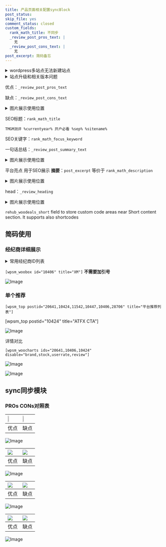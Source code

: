 ```yaml
---
title: 产品页面相关配置syncBlock
post_status: 
skip_file: yes
comment_status: closed
custom_fields:
  rank_math_title: 不同步
  _review_post_pros_text: |
    无
  _review_post_cons_text: |
    无
post_excerpt: 简码备忘
---
```

<details><summary>wordpress多站点无法新建站点</summary>

<li>和报错需要清理cookies一样的原因</li>
<li>wp-config.php里面<code>define( 'SUBDOMAIN_INSTALL', false );//子域名安装</code></li>
<li>新建子站点是用<code>define( 'SUBDOMAIN_INSTALL', true);//子域名安装</code> 完成以后，改成<code>false</code></li>
</details>

<details><summary>站点升级和相关版本问题</summary>

<p>wordpress：5.9.9
woocommerce：7.5.1
出现问题的地方：主题选项里面>><strong>Product layout >>compact style</strong></p>
<p>如何出现没有用过的字段 导致无法保存。先导出配置 然后进行修改，后面再次恢复即可。</p>
<p>出现部分字段无法显示时，需要返回默认布局后，对产品进行保存就好了。</p>
<p></p>
</details>

优点：`_review_post_pros_text`

缺点：`_review_post_cons_text`

<details><summary>图片展示使用位置</summary>

<img src="https://prod-files-secure.s3.us-west-2.amazonaws.com/39ed1227-6d7d-4570-be36-9ccd4a2c4241/f51d3d83-55d4-4bdf-9604-f37ec77ab556/Untitled.png?X-Amz-Algorithm=AWS4-HMAC-SHA256&X-Amz-Content-Sha256=UNSIGNED-PAYLOAD&X-Amz-Credential=ASIAZI2LB466WSFTOBIL%2F20250529%2Fus-west-2%2Fs3%2Faws4_request&X-Amz-Date=20250529T225517Z&X-Amz-Expires=3600&X-Amz-Security-Token=IQoJb3JpZ2luX2VjEM%2F%2F%2F%2F%2F%2F%2F%2F%2F%2F%2FwEaCXVzLXdlc3QtMiJGMEQCIB8LVehMnxMz74KXkgCBsAiZLGvkhkHYstXa90JmNHk0AiARThLXZQtdhtlli0GAjgX4enCH1zOIXOuv%2Bv9%2Be%2By%2FeyqIBAiX%2F%2F%2F%2F%2F%2F%2F%2F%2F%2F8BEAAaDDYzNzQyMzE4MzgwNSIMpEwZm72MXOk58KFpKtwDCm1MY8BRvgGgpVWOHehhkgIiBnSOzp1EdW8vtG9WMmsU9eF47syV3bKmNdTfiu2dooTtq6fg8XKu%2BxqaAjv6D6QuzUqqDrJ%2FxQvdM4vwCQb5mzpd91cBvuVYU0FD%2BKBL1eemiVfq2sgVHTW6ZsNssgCCaeaNZ6tw%2BCWx8danvv6o%2FF6cyNB3a6%2F6T9aVBdgGV3%2BvvqabKuP0kQbZuVe8VmJ8BxWsQOzJdS0PrqbZtx%2B6Re2e6%2FDo9j1RxyDRArtfyvnAKts%2BfBSy5fPc6WmfAiH7rKTCy2tWiAmq%2FSUxddCODjZ37koby9EfyKdKi2AOfi2YmiO%2FhWi20Vadu3rQY8abtd8gLnohVww2nrcNb1sZ%2F9FCqtkFOOgkUifpoE5mO6rw%2FGfAvspQ%2BTYGeFDC1tlqQolMht0xWUcEr7vdXB%2FMekwr%2Fw%2FGOMnsuPQvoyo3vx08nkSed5pK4JqKPcbyiouUrSgQBv%2F4rZHmDGgPULSvuiYXShfPxNDccmhEG8nQaghCME0Wsa8%2BheBLvzoFfHUaFxT9S6V4AzoUmqVnov7g3uAKlAFw88ckh9ik9%2FC8Z8rKyaoTv0ERYhZAlvrg0nekqmkIcfVfXVCOudt%2BHvSAxg2sgKm2zNrINBAw9brjwQY6pgEwrDdRSSjwjG2gRD3U2NpvKYqPuIiWSfEi%2BdmAFr2f45v2nvxGl3fFj8BaUFJ%2F0HrFfEamHJlf8JJu7hrVqJEva9CBXYbVBhCrz2KPyam%2FXXsIhKdOlNvChtQNCQ0Jtv64hxDy30OqKqrUU5RhTHo1wi%2BbELpaK%2BW5jth2ahC2ps8%2BoEK%2B2UOMzjFifdqXT6l0RZdktDq7Cucg%2Bl26zIGFa0124Ie6&X-Amz-Signature=50407ac1b7492f9a3aa2d7fbaaf29643ea6d3fe462b09b35d2db00ea03063b2c&X-Amz-SignedHeaders=host&x-id=GetObject" alt="Image">
</details>

SEO标题：`rank_math_title`

`TMGM测评 %currentyear% 开户必看 %sep% %sitename%`

SEO关键字：`rank_math_focus_keyword`

一句话总结：`_review_post_summary_text`

<details><summary>图片展示使用位置</summary>

<img src="https://prod-files-secure.s3.us-west-2.amazonaws.com/39ed1227-6d7d-4570-be36-9ccd4a2c4241/4b96a922-296c-4f4e-8630-d1c870cbce01/Untitled.png?X-Amz-Algorithm=AWS4-HMAC-SHA256&X-Amz-Content-Sha256=UNSIGNED-PAYLOAD&X-Amz-Credential=ASIAZI2LB466VURNY3SA%2F20250529%2Fus-west-2%2Fs3%2Faws4_request&X-Amz-Date=20250529T225518Z&X-Amz-Expires=3600&X-Amz-Security-Token=IQoJb3JpZ2luX2VjEM%2F%2F%2F%2F%2F%2F%2F%2F%2F%2F%2FwEaCXVzLXdlc3QtMiJHMEUCIQD6h23UVxYhk4AQoAtSucMK%2BBcWSDnT%2FhZWVApe52ScNAIgf0UkNdJwmo%2BMYiQ6OgMVVIHJwK8L%2FmYD6X%2F2vaWpfbkqiAQIl%2F%2F%2F%2F%2F%2F%2F%2F%2F%2F%2FARAAGgw2Mzc0MjMxODM4MDUiDOT68ahXZyd9k8AlwircA%2FkxZK7gcu%2FOmHM0XE3Fz1oE7PsSsYEOTrlAFTZwsW74Y4eTpwYWPb3zUGGFU9je1hj3u7BwFrOAKD443Db67%2Bi%2Fi%2B9zxndwL1lE8LPMIaHlRnj5OzxVgvHJUq9SEfaIxhutiRvLbdbH9GdbDvsL75dVRtdNQByHR1h7D6WmDWVFBGTFt7wc8rKhV%2BAQmkib%2BwOaKPgbjKi76agfX2MhVsXcwK3KD%2Bu3FzZ1%2BAK1PvXE87Wgu8ruUUqOKwBWoFl6xz43tGAo1iipZw%2BqQWXKoM%2FYiAHY%2FsMTrc%2BDMvsikHLcg7GNQVQTo%2FtzeB0%2BLY9L8P9%2FF6D3%2BsZLfNYHmyNAn5tqyct4nzPIqEWJus5tvdAaYBBOsL60fT8xrkKoGGNeQXRaI4oWAyIwbuN4t8SL28Xxhv5R8JeLtg7o0%2FRi374ZmjSq%2FgrSQxweOUPU2EfuQ5fBMiUoMJG8i2eeu4RV3rEBm2rrppqt0Vn5qXEIFoVpbz8qFpE7cmqS71T8tIeVlALeBY1UctRtVdd16qs2VuKgE4DSCW1FsNu2d2V4JwI3z1DUftKLAl%2BKw2HzqbXuuhkcFcahx7ZxZmwu%2FFr%2B5%2F8xvpyOmqXG%2FhwGdAvkQHeIqIhahN1HL4aRhnxgMIq748EGOqUBcH8NaYhmu2sTq%2FQG8LurIwFD%2BnYjXilLjI6jc8E8j1JHKMlhp6OeGAQlNpcLeAZi7zCzD%2BXC7lluZG1eLLj8bkcb%2Fa4AoSy4YsZXoy7eFLYc%2Byare7wlIpWFyZ8ssrvwEctuEkfjTacv5FppqUhk17%2B%2FtOaKtEdf9mHSUk1B1pwCk8VmVh1KPL2kOU%2BHSyPDddrRFEJw6UKPUdG1yiRZkyEl5gZG&X-Amz-Signature=e02defe7c2e2bd419423073383557adc62d0372f313cdb7e1e1840c0b99c3ce7&X-Amz-SignedHeaders=host&x-id=GetObject" alt="Image">
</details>

平台亮点 用于SEO展示 **摘要**：`post_excerpt`  等价于 `rank_math_description`

<details><summary>图片展示使用位置</summary>

<img src="https://prod-files-secure.s3.us-west-2.amazonaws.com/39ed1227-6d7d-4570-be36-9ccd4a2c4241/1ee11f63-b60a-4dfe-a7a7-d58ff23b5d88/Untitled.png?X-Amz-Algorithm=AWS4-HMAC-SHA256&X-Amz-Content-Sha256=UNSIGNED-PAYLOAD&X-Amz-Credential=ASIAZI2LB466WIYP43VF%2F20250529%2Fus-west-2%2Fs3%2Faws4_request&X-Amz-Date=20250529T225519Z&X-Amz-Expires=3600&X-Amz-Security-Token=IQoJb3JpZ2luX2VjEM%2F%2F%2F%2F%2F%2F%2F%2F%2F%2F%2FwEaCXVzLXdlc3QtMiJHMEUCIQD5Qcqx2irgH5TjF3KFDeKxui0cgc1P70abcnoPmB7D5gIgDEf8Z1p0nFejWXzDYId%2FtzoPnwF%2FFBZGfYa2PcRUs5cqiAQIl%2F%2F%2F%2F%2F%2F%2F%2F%2F%2F%2FARAAGgw2Mzc0MjMxODM4MDUiDHIr4j0eE5uU0FNKmCrcA48tJURambgsMoUBUp%2BtaTT3WxuN6WHJVb7ejqAVu9r07cGX1vDcdF4439XVpJD6AGKLeahbi0EeW7w9KPnmBjUzlz3XRpVAb0AwaDC%2FHA99c86GkLHS6q%2Ftt8jtaE%2BEwQqsPJBpQVMcAYvkgImzyeZCePtHHRQEkwtS5VApW2FlkOAGziCvkZLsbeiU6XPun3zYTFIdMdhGA5AGtYkIKuxUTAFqZ4u7V9np8u7zTZgg9gNB%2F%2F4cSJJeXP23m5Ts4nRPxgqbAbhDZepB8zNhuNkCrlCbtjIb4TauQMRSxeLbho3I3JjISsx5hKKuylpEECvSKQVsHfVYwAx42aZyJdMf%2Be8%2BvX%2F4szRSFST9picMk2PwNfHOeN8jruBiHvjylIhPQL7y00UU4%2FX5POfsIAXGyGayCZ9LDey8HoZLG%2ByFrJAMEmHTcIg8V6Ikt6MEngBkwvtWaUOPMue17b7W8OhLvi2RwJrik%2BqOl1Ggcfikmuid8gWTQ%2FMaza2wIDV1dMTCxEVQOTSOANL%2FOPgRzJ1t9YMWakyNPDSTOIAwWQck7elC54MFdNKfOYoGCgpkq7eZNtYrLI99VfJ0oo0mURl1DfARpiqHJtdn%2BjLMldTU8ZAdLWyyhdh8VZfqMKK748EGOqUBJJQCuR0DkXNaUNwd0LA1pBjAPUPR90Vz%2B8r37oDA71DUiiPBa7Y7Aqp2IpeNz952boIElaoWMbxE6AkZV2PtSBjQKJbE%2B3EZ5kTimK4C5PGThHlVUBzNELX3mw4H7cmVSeoktK9SlbHU1oIqWp83080XVfmL64q1nFSkiil9oBsYqv%2BpOaM3fHwooNeTwHbyW3rHt6iY2oJLx%2Fl2nNucPv00gziS&X-Amz-Signature=01edb227f6c60f057261edf261ae52f3a955fb4496761f816fe4f17d8659caee&X-Amz-SignedHeaders=host&x-id=GetObject" alt="Image">
<img src="https://prod-files-secure.s3.us-west-2.amazonaws.com/39ed1227-6d7d-4570-be36-9ccd4a2c4241/ad4118b5-78d8-4fbe-801e-3b29b5d99c01/Untitled.png?X-Amz-Algorithm=AWS4-HMAC-SHA256&X-Amz-Content-Sha256=UNSIGNED-PAYLOAD&X-Amz-Credential=ASIAZI2LB466WIYP43VF%2F20250529%2Fus-west-2%2Fs3%2Faws4_request&X-Amz-Date=20250529T225519Z&X-Amz-Expires=3600&X-Amz-Security-Token=IQoJb3JpZ2luX2VjEM%2F%2F%2F%2F%2F%2F%2F%2F%2F%2F%2FwEaCXVzLXdlc3QtMiJHMEUCIQD5Qcqx2irgH5TjF3KFDeKxui0cgc1P70abcnoPmB7D5gIgDEf8Z1p0nFejWXzDYId%2FtzoPnwF%2FFBZGfYa2PcRUs5cqiAQIl%2F%2F%2F%2F%2F%2F%2F%2F%2F%2F%2FARAAGgw2Mzc0MjMxODM4MDUiDHIr4j0eE5uU0FNKmCrcA48tJURambgsMoUBUp%2BtaTT3WxuN6WHJVb7ejqAVu9r07cGX1vDcdF4439XVpJD6AGKLeahbi0EeW7w9KPnmBjUzlz3XRpVAb0AwaDC%2FHA99c86GkLHS6q%2Ftt8jtaE%2BEwQqsPJBpQVMcAYvkgImzyeZCePtHHRQEkwtS5VApW2FlkOAGziCvkZLsbeiU6XPun3zYTFIdMdhGA5AGtYkIKuxUTAFqZ4u7V9np8u7zTZgg9gNB%2F%2F4cSJJeXP23m5Ts4nRPxgqbAbhDZepB8zNhuNkCrlCbtjIb4TauQMRSxeLbho3I3JjISsx5hKKuylpEECvSKQVsHfVYwAx42aZyJdMf%2Be8%2BvX%2F4szRSFST9picMk2PwNfHOeN8jruBiHvjylIhPQL7y00UU4%2FX5POfsIAXGyGayCZ9LDey8HoZLG%2ByFrJAMEmHTcIg8V6Ikt6MEngBkwvtWaUOPMue17b7W8OhLvi2RwJrik%2BqOl1Ggcfikmuid8gWTQ%2FMaza2wIDV1dMTCxEVQOTSOANL%2FOPgRzJ1t9YMWakyNPDSTOIAwWQck7elC54MFdNKfOYoGCgpkq7eZNtYrLI99VfJ0oo0mURl1DfARpiqHJtdn%2BjLMldTU8ZAdLWyyhdh8VZfqMKK748EGOqUBJJQCuR0DkXNaUNwd0LA1pBjAPUPR90Vz%2B8r37oDA71DUiiPBa7Y7Aqp2IpeNz952boIElaoWMbxE6AkZV2PtSBjQKJbE%2B3EZ5kTimK4C5PGThHlVUBzNELX3mw4H7cmVSeoktK9SlbHU1oIqWp83080XVfmL64q1nFSkiil9oBsYqv%2BpOaM3fHwooNeTwHbyW3rHt6iY2oJLx%2Fl2nNucPv00gziS&X-Amz-Signature=a5790d5f86091ecc9bb56dd5d96e346dec78f217f64b6f33d2030b3f855659b8&X-Amz-SignedHeaders=host&x-id=GetObject" alt="Image">
<img src="https://prod-files-secure.s3.us-west-2.amazonaws.com/39ed1227-6d7d-4570-be36-9ccd4a2c4241/a38cf7c9-a79c-4b64-9e94-13589fe0758b/Untitled.png?X-Amz-Algorithm=AWS4-HMAC-SHA256&X-Amz-Content-Sha256=UNSIGNED-PAYLOAD&X-Amz-Credential=ASIAZI2LB466WIYP43VF%2F20250529%2Fus-west-2%2Fs3%2Faws4_request&X-Amz-Date=20250529T225519Z&X-Amz-Expires=3600&X-Amz-Security-Token=IQoJb3JpZ2luX2VjEM%2F%2F%2F%2F%2F%2F%2F%2F%2F%2F%2FwEaCXVzLXdlc3QtMiJHMEUCIQD5Qcqx2irgH5TjF3KFDeKxui0cgc1P70abcnoPmB7D5gIgDEf8Z1p0nFejWXzDYId%2FtzoPnwF%2FFBZGfYa2PcRUs5cqiAQIl%2F%2F%2F%2F%2F%2F%2F%2F%2F%2F%2FARAAGgw2Mzc0MjMxODM4MDUiDHIr4j0eE5uU0FNKmCrcA48tJURambgsMoUBUp%2BtaTT3WxuN6WHJVb7ejqAVu9r07cGX1vDcdF4439XVpJD6AGKLeahbi0EeW7w9KPnmBjUzlz3XRpVAb0AwaDC%2FHA99c86GkLHS6q%2Ftt8jtaE%2BEwQqsPJBpQVMcAYvkgImzyeZCePtHHRQEkwtS5VApW2FlkOAGziCvkZLsbeiU6XPun3zYTFIdMdhGA5AGtYkIKuxUTAFqZ4u7V9np8u7zTZgg9gNB%2F%2F4cSJJeXP23m5Ts4nRPxgqbAbhDZepB8zNhuNkCrlCbtjIb4TauQMRSxeLbho3I3JjISsx5hKKuylpEECvSKQVsHfVYwAx42aZyJdMf%2Be8%2BvX%2F4szRSFST9picMk2PwNfHOeN8jruBiHvjylIhPQL7y00UU4%2FX5POfsIAXGyGayCZ9LDey8HoZLG%2ByFrJAMEmHTcIg8V6Ikt6MEngBkwvtWaUOPMue17b7W8OhLvi2RwJrik%2BqOl1Ggcfikmuid8gWTQ%2FMaza2wIDV1dMTCxEVQOTSOANL%2FOPgRzJ1t9YMWakyNPDSTOIAwWQck7elC54MFdNKfOYoGCgpkq7eZNtYrLI99VfJ0oo0mURl1DfARpiqHJtdn%2BjLMldTU8ZAdLWyyhdh8VZfqMKK748EGOqUBJJQCuR0DkXNaUNwd0LA1pBjAPUPR90Vz%2B8r37oDA71DUiiPBa7Y7Aqp2IpeNz952boIElaoWMbxE6AkZV2PtSBjQKJbE%2B3EZ5kTimK4C5PGThHlVUBzNELX3mw4H7cmVSeoktK9SlbHU1oIqWp83080XVfmL64q1nFSkiil9oBsYqv%2BpOaM3fHwooNeTwHbyW3rHt6iY2oJLx%2Fl2nNucPv00gziS&X-Amz-Signature=5c5b5065ed7b7a1fd4011023477977e606756d85539e2e894b9a221328e99df8&X-Amz-SignedHeaders=host&x-id=GetObject" alt="Image">
<img src="https://prod-files-secure.s3.us-west-2.amazonaws.com/39ed1227-6d7d-4570-be36-9ccd4a2c4241/7da6fc1e-d2ac-42ae-8c75-cb5749aa18f6/Untitled.png?X-Amz-Algorithm=AWS4-HMAC-SHA256&X-Amz-Content-Sha256=UNSIGNED-PAYLOAD&X-Amz-Credential=ASIAZI2LB466WIYP43VF%2F20250529%2Fus-west-2%2Fs3%2Faws4_request&X-Amz-Date=20250529T225519Z&X-Amz-Expires=3600&X-Amz-Security-Token=IQoJb3JpZ2luX2VjEM%2F%2F%2F%2F%2F%2F%2F%2F%2F%2F%2FwEaCXVzLXdlc3QtMiJHMEUCIQD5Qcqx2irgH5TjF3KFDeKxui0cgc1P70abcnoPmB7D5gIgDEf8Z1p0nFejWXzDYId%2FtzoPnwF%2FFBZGfYa2PcRUs5cqiAQIl%2F%2F%2F%2F%2F%2F%2F%2F%2F%2F%2FARAAGgw2Mzc0MjMxODM4MDUiDHIr4j0eE5uU0FNKmCrcA48tJURambgsMoUBUp%2BtaTT3WxuN6WHJVb7ejqAVu9r07cGX1vDcdF4439XVpJD6AGKLeahbi0EeW7w9KPnmBjUzlz3XRpVAb0AwaDC%2FHA99c86GkLHS6q%2Ftt8jtaE%2BEwQqsPJBpQVMcAYvkgImzyeZCePtHHRQEkwtS5VApW2FlkOAGziCvkZLsbeiU6XPun3zYTFIdMdhGA5AGtYkIKuxUTAFqZ4u7V9np8u7zTZgg9gNB%2F%2F4cSJJeXP23m5Ts4nRPxgqbAbhDZepB8zNhuNkCrlCbtjIb4TauQMRSxeLbho3I3JjISsx5hKKuylpEECvSKQVsHfVYwAx42aZyJdMf%2Be8%2BvX%2F4szRSFST9picMk2PwNfHOeN8jruBiHvjylIhPQL7y00UU4%2FX5POfsIAXGyGayCZ9LDey8HoZLG%2ByFrJAMEmHTcIg8V6Ikt6MEngBkwvtWaUOPMue17b7W8OhLvi2RwJrik%2BqOl1Ggcfikmuid8gWTQ%2FMaza2wIDV1dMTCxEVQOTSOANL%2FOPgRzJ1t9YMWakyNPDSTOIAwWQck7elC54MFdNKfOYoGCgpkq7eZNtYrLI99VfJ0oo0mURl1DfARpiqHJtdn%2BjLMldTU8ZAdLWyyhdh8VZfqMKK748EGOqUBJJQCuR0DkXNaUNwd0LA1pBjAPUPR90Vz%2B8r37oDA71DUiiPBa7Y7Aqp2IpeNz952boIElaoWMbxE6AkZV2PtSBjQKJbE%2B3EZ5kTimK4C5PGThHlVUBzNELX3mw4H7cmVSeoktK9SlbHU1oIqWp83080XVfmL64q1nFSkiil9oBsYqv%2BpOaM3fHwooNeTwHbyW3rHt6iY2oJLx%2Fl2nNucPv00gziS&X-Amz-Signature=bee728377d3578fd8f1ffd01b2d176a4a02c6e93ea63459a6e7d83a33c9055c0&X-Amz-SignedHeaders=host&x-id=GetObject" alt="Image">
<img src="https://prod-files-secure.s3.us-west-2.amazonaws.com/39ed1227-6d7d-4570-be36-9ccd4a2c4241/7e97f40a-eaee-47f5-b2f9-475f96808fa7/Untitled.png?X-Amz-Algorithm=AWS4-HMAC-SHA256&X-Amz-Content-Sha256=UNSIGNED-PAYLOAD&X-Amz-Credential=ASIAZI2LB466WIYP43VF%2F20250529%2Fus-west-2%2Fs3%2Faws4_request&X-Amz-Date=20250529T225519Z&X-Amz-Expires=3600&X-Amz-Security-Token=IQoJb3JpZ2luX2VjEM%2F%2F%2F%2F%2F%2F%2F%2F%2F%2F%2FwEaCXVzLXdlc3QtMiJHMEUCIQD5Qcqx2irgH5TjF3KFDeKxui0cgc1P70abcnoPmB7D5gIgDEf8Z1p0nFejWXzDYId%2FtzoPnwF%2FFBZGfYa2PcRUs5cqiAQIl%2F%2F%2F%2F%2F%2F%2F%2F%2F%2F%2FARAAGgw2Mzc0MjMxODM4MDUiDHIr4j0eE5uU0FNKmCrcA48tJURambgsMoUBUp%2BtaTT3WxuN6WHJVb7ejqAVu9r07cGX1vDcdF4439XVpJD6AGKLeahbi0EeW7w9KPnmBjUzlz3XRpVAb0AwaDC%2FHA99c86GkLHS6q%2Ftt8jtaE%2BEwQqsPJBpQVMcAYvkgImzyeZCePtHHRQEkwtS5VApW2FlkOAGziCvkZLsbeiU6XPun3zYTFIdMdhGA5AGtYkIKuxUTAFqZ4u7V9np8u7zTZgg9gNB%2F%2F4cSJJeXP23m5Ts4nRPxgqbAbhDZepB8zNhuNkCrlCbtjIb4TauQMRSxeLbho3I3JjISsx5hKKuylpEECvSKQVsHfVYwAx42aZyJdMf%2Be8%2BvX%2F4szRSFST9picMk2PwNfHOeN8jruBiHvjylIhPQL7y00UU4%2FX5POfsIAXGyGayCZ9LDey8HoZLG%2ByFrJAMEmHTcIg8V6Ikt6MEngBkwvtWaUOPMue17b7W8OhLvi2RwJrik%2BqOl1Ggcfikmuid8gWTQ%2FMaza2wIDV1dMTCxEVQOTSOANL%2FOPgRzJ1t9YMWakyNPDSTOIAwWQck7elC54MFdNKfOYoGCgpkq7eZNtYrLI99VfJ0oo0mURl1DfARpiqHJtdn%2BjLMldTU8ZAdLWyyhdh8VZfqMKK748EGOqUBJJQCuR0DkXNaUNwd0LA1pBjAPUPR90Vz%2B8r37oDA71DUiiPBa7Y7Aqp2IpeNz952boIElaoWMbxE6AkZV2PtSBjQKJbE%2B3EZ5kTimK4C5PGThHlVUBzNELX3mw4H7cmVSeoktK9SlbHU1oIqWp83080XVfmL64q1nFSkiil9oBsYqv%2BpOaM3fHwooNeTwHbyW3rHt6iY2oJLx%2Fl2nNucPv00gziS&X-Amz-Signature=8f88d280274d0bf0548b6d0da2521ad576c02e6b91288396c57f9ba2d5ba72e9&X-Amz-SignedHeaders=host&x-id=GetObject" alt="Image">
</details>

head：`_review_heading`

<details><summary>图片展示使用位置</summary>

<img src="https://prod-files-secure.s3.us-west-2.amazonaws.com/39ed1227-6d7d-4570-be36-9ccd4a2c4241/3a4650ad-9887-415c-889a-edd51fa54f27/Untitled.png?X-Amz-Algorithm=AWS4-HMAC-SHA256&X-Amz-Content-Sha256=UNSIGNED-PAYLOAD&X-Amz-Credential=ASIAZI2LB4666DITOJC5%2F20250529%2Fus-west-2%2Fs3%2Faws4_request&X-Amz-Date=20250529T225519Z&X-Amz-Expires=3600&X-Amz-Security-Token=IQoJb3JpZ2luX2VjEM%2F%2F%2F%2F%2F%2F%2F%2F%2F%2F%2FwEaCXVzLXdlc3QtMiJHMEUCIQCpZ%2B95yZ1AcPvbymF27h98Vcgb3f9T2i25kjIwOjkILAIgWNkwlhwt7f2%2F7uIvYAr1s8kRTxDuxWBTyfaJUW7Vt5sqiAQIl%2F%2F%2F%2F%2F%2F%2F%2F%2F%2F%2FARAAGgw2Mzc0MjMxODM4MDUiDBQgEowzCuZSZfL%2F%2BSrcA1HKgxNSSaU9SFuIfzfAsM4HH%2BpCB%2BMAKnFKVSeTJGyGjeDpfttPj0wT5TaG0e5byWfGd6SY0butEXe%2BlthlPqEhMSUvQRppF3N7c2DZ%2FgaXkQbJpIytmujQ4fIPjlCQWpxLLk2rT3U3ae2BFdpMtQsuZd0UJza938hNuCUiSvhNrrqQ7i%2BJ7V2b5OI11qIszhNydP8kqLZkffliAFjcYInghPI%2BDwF4X3EWkpGuQV%2BGnuzgl39gam%2FQOvZeCqz3oGGCSPywZm%2FuzurXv%2B7Q3IPfL4utVtap4%2Fg9%2BSd%2FAGM4YsPWwc9rJYV0RIOkB%2F4pClyLxUlIHUXn66T75fZ3Ia%2FKHMs8FKGlyj2dcLQByciHgs%2B65Zk6pSGGGsTSRqW6eoNB0qJ0QtC2hKqionofU88hMQ2%2FhLZRT1XmEa3yoV7tzwZF90Pja3Qf7AiYHVqjp49JlCD0emYCs1davXjmqoteHhaNkF%2Bize6HWTNgU33xfO82PqzfssqCgfaJ%2BnhxiGeKgcztKLTXfhdCrxISp%2B2opf0SGINGKBItQdJt7tMME53GmR9f9iWKdxxV9f5hv6qqqwCVKGDNVZLJK9qywwLGfp6cQGiHCOtGgKD6JOn57nsdbW%2F01asMiPnPMJm748EGOqUBEjSOxvJPBOTx0%2FgAXrfrp3rNLDTu8bmSbR0HXyXTNunFq6lpOSwWtCfrU0lMW69x8U6asIqtonJ5mhG2qapD2Efb5%2Bm2ASfy%2Fh2N0CPHVpCkelk1SSVMWTByiXdSQufoFC37VXVoIGE2EIKBTr5OIgK80bUjNDn6JwxN0l6Uv8AQ3eN%2FGaqGJuOSvklBsRvI8itOypcGaDbKH6T7OFvSAelyMsbl&X-Amz-Signature=0b94801524f6728536d904b2f4399801a7e658bc8ee7893b6888beb717879ae7&X-Amz-SignedHeaders=host&x-id=GetObject" alt="Image">
</details>

`rehub_woodeals_short`	field to store custom code areas near Short content section. It supports also shortcodes



## 简码使用

### 经纪商详细展示

<details><summary>常用经纪商ID列表</summary>

<pre><code class="php">嘉盛 ===> 20641  [wpsm_woobox id="20641" title="嘉盛"]
易信easymarkets ===> 11542  [wpsm_woobox id="11542" title="易信easymarkets"]
ATFX外汇 ===> 10424  [wpsm_woobox id="10424" title="ATFX"]
XM ===> 10406  [wpsm_woobox id="10406" title="XM"]
TMGM ===> 29622  [wpsm_woobox id="29622" title="TMGM"]
HYCM ===> 10447  [wpsm_woobox id="10447" title="HYCM"]
fpmarkets澳福外汇 ===> 20639  [wpsm_woobox id="20639" title="fpmarkets澳福外汇"]</code></pre>
</details>

`[wpsm_woobox id="10406" title="XM"]` **不需要加引号**

![Image](https://prod-files-secure.s3.us-west-2.amazonaws.com/39ed1227-6d7d-4570-be36-9ccd4a2c4241/4f898f9d-0fa7-4e43-acd3-ac6bc7be575a/Untitled.png?X-Amz-Algorithm=AWS4-HMAC-SHA256&X-Amz-Content-Sha256=UNSIGNED-PAYLOAD&X-Amz-Credential=ASIAZI2LB4666FKYX45J%2F20250529%2Fus-west-2%2Fs3%2Faws4_request&X-Amz-Date=20250529T225517Z&X-Amz-Expires=3600&X-Amz-Security-Token=IQoJb3JpZ2luX2VjEM%2F%2F%2F%2F%2F%2F%2F%2F%2F%2F%2FwEaCXVzLXdlc3QtMiJGMEQCIDPWlpAOpyi3BgxocoPAe4jIExCCQ%2FMxgDr6MOEk6ChAAiB%2FpbQxraonjzotNAZibbmgmWdRPUDknXVteTq4oY6qCSqIBAiX%2F%2F%2F%2F%2F%2F%2F%2F%2F%2F8BEAAaDDYzNzQyMzE4MzgwNSIMspzcxc%2BIOsOk20RMKtwDRGm7UI1ZT3rhmqnoF8oxm5ITGGUnuxqXvM6mYF8ss5oOjSWwmEusgI%2FsbASfG1Ee4Ns38UAVZJQot25fs1Wpn9BoX9milsM4V35cDj3o12uKjIEfCHaJPr8wez7kc49ThqzBredjgoGR6%2Fj%2BxpAoKZ3mMSUxpK0Qpmo%2FeKajXn52SuqZgJAAV3Km15sbhyNHybpdyyCoXbt44aKlo8LLUvlSYQ0ULhnf6SvkhJ8qFZwqVF03pYglechL%2FQLwyus6dDILEn3nNNCY875mPEIwlnMUMX4g4rvaEp2MJIvhsFPYuaHxq2I4%2BYST2rLAWiKliksxfnHpMF5Tih1x%2FrEH2C4PGWwpDd%2BaqIdQBOPpY849O%2BJu4%2Bp8dzxuvL4vcJuzJGF6l8Vd4ox9bH%2BImv0mqGgudiafmB3RO3pXUIOfKTZplXGR4edMMCfRks2s%2FKxmRx3W6p7rwn2H0Y8n2mvehSWSDC%2B4oLNlFJWpez%2FKPkOpjaSEEaXYCJfqYWwUOAND%2Bkhm%2BnmRonIZcscAWWQjpRocdy%2BadzcPx3%2BXGmeJWm5dO0XmLcwGSMHjfSpuVfwfa7AxnupeB3ofp0bUcJ0N1GICzqI2EAkQ9ccfry%2B2KlmS%2Bcylg6lAQCRftxkw7rrjwQY6pgFq%2F2%2BumwhU8ywNhseYsGFrA4O4xyosQtSv2hR%2Bop0RLuqFg9SYsoMAc%2FHeFtAVWkbQpgWqIcgpoXvBHSxz3d53APj9SzoiJo6Lpwyhpg2Mf%2FTb6XJaIOaNUhHB0LjOsp1N46AX96KGixq1Q4R%2B%2BjRzati5MCLbqTReY%2BpIEYn%2FnZ5WDdAMQXYxcHFwJ%2F6m0YoV04M1BM5NNA1c5SWehLZNAcVn26Y1&X-Amz-Signature=bb59b17a1a6f5c3fe1ab58f525a8f9a8af4029da5354c1efd02f48a2a0528e44&X-Amz-SignedHeaders=host&x-id=GetObject)

### 单个推荐
`[wpsm_top postid="20641,10424,11542,10447,10406,28706" title="平台推荐列表"]`

[wpsm_top postid="10424" title="ATFX CTA"]

![Image](https://prod-files-secure.s3.us-west-2.amazonaws.com/39ed1227-6d7d-4570-be36-9ccd4a2c4241/5ac620dc-51a8-48b6-b55d-91f47299193c/Untitled.png?X-Amz-Algorithm=AWS4-HMAC-SHA256&X-Amz-Content-Sha256=UNSIGNED-PAYLOAD&X-Amz-Credential=ASIAZI2LB4666FKYX45J%2F20250529%2Fus-west-2%2Fs3%2Faws4_request&X-Amz-Date=20250529T225517Z&X-Amz-Expires=3600&X-Amz-Security-Token=IQoJb3JpZ2luX2VjEM%2F%2F%2F%2F%2F%2F%2F%2F%2F%2F%2FwEaCXVzLXdlc3QtMiJGMEQCIDPWlpAOpyi3BgxocoPAe4jIExCCQ%2FMxgDr6MOEk6ChAAiB%2FpbQxraonjzotNAZibbmgmWdRPUDknXVteTq4oY6qCSqIBAiX%2F%2F%2F%2F%2F%2F%2F%2F%2F%2F8BEAAaDDYzNzQyMzE4MzgwNSIMspzcxc%2BIOsOk20RMKtwDRGm7UI1ZT3rhmqnoF8oxm5ITGGUnuxqXvM6mYF8ss5oOjSWwmEusgI%2FsbASfG1Ee4Ns38UAVZJQot25fs1Wpn9BoX9milsM4V35cDj3o12uKjIEfCHaJPr8wez7kc49ThqzBredjgoGR6%2Fj%2BxpAoKZ3mMSUxpK0Qpmo%2FeKajXn52SuqZgJAAV3Km15sbhyNHybpdyyCoXbt44aKlo8LLUvlSYQ0ULhnf6SvkhJ8qFZwqVF03pYglechL%2FQLwyus6dDILEn3nNNCY875mPEIwlnMUMX4g4rvaEp2MJIvhsFPYuaHxq2I4%2BYST2rLAWiKliksxfnHpMF5Tih1x%2FrEH2C4PGWwpDd%2BaqIdQBOPpY849O%2BJu4%2Bp8dzxuvL4vcJuzJGF6l8Vd4ox9bH%2BImv0mqGgudiafmB3RO3pXUIOfKTZplXGR4edMMCfRks2s%2FKxmRx3W6p7rwn2H0Y8n2mvehSWSDC%2B4oLNlFJWpez%2FKPkOpjaSEEaXYCJfqYWwUOAND%2Bkhm%2BnmRonIZcscAWWQjpRocdy%2BadzcPx3%2BXGmeJWm5dO0XmLcwGSMHjfSpuVfwfa7AxnupeB3ofp0bUcJ0N1GICzqI2EAkQ9ccfry%2B2KlmS%2Bcylg6lAQCRftxkw7rrjwQY6pgFq%2F2%2BumwhU8ywNhseYsGFrA4O4xyosQtSv2hR%2Bop0RLuqFg9SYsoMAc%2FHeFtAVWkbQpgWqIcgpoXvBHSxz3d53APj9SzoiJo6Lpwyhpg2Mf%2FTb6XJaIOaNUhHB0LjOsp1N46AX96KGixq1Q4R%2B%2BjRzati5MCLbqTReY%2BpIEYn%2FnZ5WDdAMQXYxcHFwJ%2F6m0YoV04M1BM5NNA1c5SWehLZNAcVn26Y1&X-Amz-Signature=1ec1bc0e396234a5555858f529410788aae74025c63d5390a2e9626a1b1a0fe5&X-Amz-SignedHeaders=host&x-id=GetObject)

详情对比

`[wpsm_woocharts ids="20641,10406,10424" disable="brand,stock,userrate,review"]`

![Image](https://prod-files-secure.s3.us-west-2.amazonaws.com/39ed1227-6d7d-4570-be36-9ccd4a2c4241/bf3ba45f-b9f3-4295-8aef-b4a495fd25f4/Untitled.png?X-Amz-Algorithm=AWS4-HMAC-SHA256&X-Amz-Content-Sha256=UNSIGNED-PAYLOAD&X-Amz-Credential=ASIAZI2LB4666FKYX45J%2F20250529%2Fus-west-2%2Fs3%2Faws4_request&X-Amz-Date=20250529T225517Z&X-Amz-Expires=3600&X-Amz-Security-Token=IQoJb3JpZ2luX2VjEM%2F%2F%2F%2F%2F%2F%2F%2F%2F%2F%2FwEaCXVzLXdlc3QtMiJGMEQCIDPWlpAOpyi3BgxocoPAe4jIExCCQ%2FMxgDr6MOEk6ChAAiB%2FpbQxraonjzotNAZibbmgmWdRPUDknXVteTq4oY6qCSqIBAiX%2F%2F%2F%2F%2F%2F%2F%2F%2F%2F8BEAAaDDYzNzQyMzE4MzgwNSIMspzcxc%2BIOsOk20RMKtwDRGm7UI1ZT3rhmqnoF8oxm5ITGGUnuxqXvM6mYF8ss5oOjSWwmEusgI%2FsbASfG1Ee4Ns38UAVZJQot25fs1Wpn9BoX9milsM4V35cDj3o12uKjIEfCHaJPr8wez7kc49ThqzBredjgoGR6%2Fj%2BxpAoKZ3mMSUxpK0Qpmo%2FeKajXn52SuqZgJAAV3Km15sbhyNHybpdyyCoXbt44aKlo8LLUvlSYQ0ULhnf6SvkhJ8qFZwqVF03pYglechL%2FQLwyus6dDILEn3nNNCY875mPEIwlnMUMX4g4rvaEp2MJIvhsFPYuaHxq2I4%2BYST2rLAWiKliksxfnHpMF5Tih1x%2FrEH2C4PGWwpDd%2BaqIdQBOPpY849O%2BJu4%2Bp8dzxuvL4vcJuzJGF6l8Vd4ox9bH%2BImv0mqGgudiafmB3RO3pXUIOfKTZplXGR4edMMCfRks2s%2FKxmRx3W6p7rwn2H0Y8n2mvehSWSDC%2B4oLNlFJWpez%2FKPkOpjaSEEaXYCJfqYWwUOAND%2Bkhm%2BnmRonIZcscAWWQjpRocdy%2BadzcPx3%2BXGmeJWm5dO0XmLcwGSMHjfSpuVfwfa7AxnupeB3ofp0bUcJ0N1GICzqI2EAkQ9ccfry%2B2KlmS%2Bcylg6lAQCRftxkw7rrjwQY6pgFq%2F2%2BumwhU8ywNhseYsGFrA4O4xyosQtSv2hR%2Bop0RLuqFg9SYsoMAc%2FHeFtAVWkbQpgWqIcgpoXvBHSxz3d53APj9SzoiJo6Lpwyhpg2Mf%2FTb6XJaIOaNUhHB0LjOsp1N46AX96KGixq1Q4R%2B%2BjRzati5MCLbqTReY%2BpIEYn%2FnZ5WDdAMQXYxcHFwJ%2F6m0YoV04M1BM5NNA1c5SWehLZNAcVn26Y1&X-Amz-Signature=fcc19f5f87ccdbf4028dfd9cb874e69c3dc1791984e235a5bd0c76ce69d11701&X-Amz-SignedHeaders=host&x-id=GetObject)

![Image](https://prod-files-secure.s3.us-west-2.amazonaws.com/39ed1227-6d7d-4570-be36-9ccd4a2c4241/30bc56ef-f383-4b48-9768-2ebc9e436ec0/Untitled.png?X-Amz-Algorithm=AWS4-HMAC-SHA256&X-Amz-Content-Sha256=UNSIGNED-PAYLOAD&X-Amz-Credential=ASIAZI2LB4666FKYX45J%2F20250529%2Fus-west-2%2Fs3%2Faws4_request&X-Amz-Date=20250529T225517Z&X-Amz-Expires=3600&X-Amz-Security-Token=IQoJb3JpZ2luX2VjEM%2F%2F%2F%2F%2F%2F%2F%2F%2F%2F%2FwEaCXVzLXdlc3QtMiJGMEQCIDPWlpAOpyi3BgxocoPAe4jIExCCQ%2FMxgDr6MOEk6ChAAiB%2FpbQxraonjzotNAZibbmgmWdRPUDknXVteTq4oY6qCSqIBAiX%2F%2F%2F%2F%2F%2F%2F%2F%2F%2F8BEAAaDDYzNzQyMzE4MzgwNSIMspzcxc%2BIOsOk20RMKtwDRGm7UI1ZT3rhmqnoF8oxm5ITGGUnuxqXvM6mYF8ss5oOjSWwmEusgI%2FsbASfG1Ee4Ns38UAVZJQot25fs1Wpn9BoX9milsM4V35cDj3o12uKjIEfCHaJPr8wez7kc49ThqzBredjgoGR6%2Fj%2BxpAoKZ3mMSUxpK0Qpmo%2FeKajXn52SuqZgJAAV3Km15sbhyNHybpdyyCoXbt44aKlo8LLUvlSYQ0ULhnf6SvkhJ8qFZwqVF03pYglechL%2FQLwyus6dDILEn3nNNCY875mPEIwlnMUMX4g4rvaEp2MJIvhsFPYuaHxq2I4%2BYST2rLAWiKliksxfnHpMF5Tih1x%2FrEH2C4PGWwpDd%2BaqIdQBOPpY849O%2BJu4%2Bp8dzxuvL4vcJuzJGF6l8Vd4ox9bH%2BImv0mqGgudiafmB3RO3pXUIOfKTZplXGR4edMMCfRks2s%2FKxmRx3W6p7rwn2H0Y8n2mvehSWSDC%2B4oLNlFJWpez%2FKPkOpjaSEEaXYCJfqYWwUOAND%2Bkhm%2BnmRonIZcscAWWQjpRocdy%2BadzcPx3%2BXGmeJWm5dO0XmLcwGSMHjfSpuVfwfa7AxnupeB3ofp0bUcJ0N1GICzqI2EAkQ9ccfry%2B2KlmS%2Bcylg6lAQCRftxkw7rrjwQY6pgFq%2F2%2BumwhU8ywNhseYsGFrA4O4xyosQtSv2hR%2Bop0RLuqFg9SYsoMAc%2FHeFtAVWkbQpgWqIcgpoXvBHSxz3d53APj9SzoiJo6Lpwyhpg2Mf%2FTb6XJaIOaNUhHB0LjOsp1N46AX96KGixq1Q4R%2B%2BjRzati5MCLbqTReY%2BpIEYn%2FnZ5WDdAMQXYxcHFwJ%2F6m0YoV04M1BM5NNA1c5SWehLZNAcVn26Y1&X-Amz-Signature=239725d9cb5488dacb64b7f0357b339ce0be558e4227316d9b1d8da201a79be2&X-Amz-SignedHeaders=host&x-id=GetObject)

## sync同步模块

### PROs CONs对照表

| <img src="https://cdn.ifttt.fun/gh/jarlin8/OSS@main/icons/customize/pros.svg" height="auto" width="37.3%"> | <img src="https://cdn.ifttt.fun/gh/jarlin8/OSS@main/icons/customize/cons.svg" height="auto" width="28.8%"> |
| :--- | :--- |
| 优点 | 缺点 |

![Image](https://prod-files-secure.s3.us-west-2.amazonaws.com/39ed1227-6d7d-4570-be36-9ccd4a2c4241/8742b755-dfb5-4004-9a5f-d6e561664bd8/Untitled.png?X-Amz-Algorithm=AWS4-HMAC-SHA256&X-Amz-Content-Sha256=UNSIGNED-PAYLOAD&X-Amz-Credential=ASIAZI2LB4666FKYX45J%2F20250529%2Fus-west-2%2Fs3%2Faws4_request&X-Amz-Date=20250529T225517Z&X-Amz-Expires=3600&X-Amz-Security-Token=IQoJb3JpZ2luX2VjEM%2F%2F%2F%2F%2F%2F%2F%2F%2F%2F%2FwEaCXVzLXdlc3QtMiJGMEQCIDPWlpAOpyi3BgxocoPAe4jIExCCQ%2FMxgDr6MOEk6ChAAiB%2FpbQxraonjzotNAZibbmgmWdRPUDknXVteTq4oY6qCSqIBAiX%2F%2F%2F%2F%2F%2F%2F%2F%2F%2F8BEAAaDDYzNzQyMzE4MzgwNSIMspzcxc%2BIOsOk20RMKtwDRGm7UI1ZT3rhmqnoF8oxm5ITGGUnuxqXvM6mYF8ss5oOjSWwmEusgI%2FsbASfG1Ee4Ns38UAVZJQot25fs1Wpn9BoX9milsM4V35cDj3o12uKjIEfCHaJPr8wez7kc49ThqzBredjgoGR6%2Fj%2BxpAoKZ3mMSUxpK0Qpmo%2FeKajXn52SuqZgJAAV3Km15sbhyNHybpdyyCoXbt44aKlo8LLUvlSYQ0ULhnf6SvkhJ8qFZwqVF03pYglechL%2FQLwyus6dDILEn3nNNCY875mPEIwlnMUMX4g4rvaEp2MJIvhsFPYuaHxq2I4%2BYST2rLAWiKliksxfnHpMF5Tih1x%2FrEH2C4PGWwpDd%2BaqIdQBOPpY849O%2BJu4%2Bp8dzxuvL4vcJuzJGF6l8Vd4ox9bH%2BImv0mqGgudiafmB3RO3pXUIOfKTZplXGR4edMMCfRks2s%2FKxmRx3W6p7rwn2H0Y8n2mvehSWSDC%2B4oLNlFJWpez%2FKPkOpjaSEEaXYCJfqYWwUOAND%2Bkhm%2BnmRonIZcscAWWQjpRocdy%2BadzcPx3%2BXGmeJWm5dO0XmLcwGSMHjfSpuVfwfa7AxnupeB3ofp0bUcJ0N1GICzqI2EAkQ9ccfry%2B2KlmS%2Bcylg6lAQCRftxkw7rrjwQY6pgFq%2F2%2BumwhU8ywNhseYsGFrA4O4xyosQtSv2hR%2Bop0RLuqFg9SYsoMAc%2FHeFtAVWkbQpgWqIcgpoXvBHSxz3d53APj9SzoiJo6Lpwyhpg2Mf%2FTb6XJaIOaNUhHB0LjOsp1N46AX96KGixq1Q4R%2B%2BjRzati5MCLbqTReY%2BpIEYn%2FnZ5WDdAMQXYxcHFwJ%2F6m0YoV04M1BM5NNA1c5SWehLZNAcVn26Y1&X-Amz-Signature=298abd3c7a5e6799aac35005096cd809c6d3829cd6d5ca302514f3ceca367145&X-Amz-SignedHeaders=host&x-id=GetObject)

| <img src="https://cdn.ifttt.fun/gh/jarlin8/OSS@main/icons/customize/pros1.svg" height="auto"> | <img src="https://cdn.ifttt.fun/gh/jarlin8/OSS@main/icons/customize/cons1.svg" height="auto"> |
| :--- | :--- |
| 优点 | 缺点 |

![Image](https://prod-files-secure.s3.us-west-2.amazonaws.com/39ed1227-6d7d-4570-be36-9ccd4a2c4241/806358f8-c9c4-4e17-bb35-c6c76a5397a5/Untitled.png?X-Amz-Algorithm=AWS4-HMAC-SHA256&X-Amz-Content-Sha256=UNSIGNED-PAYLOAD&X-Amz-Credential=ASIAZI2LB4666FKYX45J%2F20250529%2Fus-west-2%2Fs3%2Faws4_request&X-Amz-Date=20250529T225517Z&X-Amz-Expires=3600&X-Amz-Security-Token=IQoJb3JpZ2luX2VjEM%2F%2F%2F%2F%2F%2F%2F%2F%2F%2F%2FwEaCXVzLXdlc3QtMiJGMEQCIDPWlpAOpyi3BgxocoPAe4jIExCCQ%2FMxgDr6MOEk6ChAAiB%2FpbQxraonjzotNAZibbmgmWdRPUDknXVteTq4oY6qCSqIBAiX%2F%2F%2F%2F%2F%2F%2F%2F%2F%2F8BEAAaDDYzNzQyMzE4MzgwNSIMspzcxc%2BIOsOk20RMKtwDRGm7UI1ZT3rhmqnoF8oxm5ITGGUnuxqXvM6mYF8ss5oOjSWwmEusgI%2FsbASfG1Ee4Ns38UAVZJQot25fs1Wpn9BoX9milsM4V35cDj3o12uKjIEfCHaJPr8wez7kc49ThqzBredjgoGR6%2Fj%2BxpAoKZ3mMSUxpK0Qpmo%2FeKajXn52SuqZgJAAV3Km15sbhyNHybpdyyCoXbt44aKlo8LLUvlSYQ0ULhnf6SvkhJ8qFZwqVF03pYglechL%2FQLwyus6dDILEn3nNNCY875mPEIwlnMUMX4g4rvaEp2MJIvhsFPYuaHxq2I4%2BYST2rLAWiKliksxfnHpMF5Tih1x%2FrEH2C4PGWwpDd%2BaqIdQBOPpY849O%2BJu4%2Bp8dzxuvL4vcJuzJGF6l8Vd4ox9bH%2BImv0mqGgudiafmB3RO3pXUIOfKTZplXGR4edMMCfRks2s%2FKxmRx3W6p7rwn2H0Y8n2mvehSWSDC%2B4oLNlFJWpez%2FKPkOpjaSEEaXYCJfqYWwUOAND%2Bkhm%2BnmRonIZcscAWWQjpRocdy%2BadzcPx3%2BXGmeJWm5dO0XmLcwGSMHjfSpuVfwfa7AxnupeB3ofp0bUcJ0N1GICzqI2EAkQ9ccfry%2B2KlmS%2Bcylg6lAQCRftxkw7rrjwQY6pgFq%2F2%2BumwhU8ywNhseYsGFrA4O4xyosQtSv2hR%2Bop0RLuqFg9SYsoMAc%2FHeFtAVWkbQpgWqIcgpoXvBHSxz3d53APj9SzoiJo6Lpwyhpg2Mf%2FTb6XJaIOaNUhHB0LjOsp1N46AX96KGixq1Q4R%2B%2BjRzati5MCLbqTReY%2BpIEYn%2FnZ5WDdAMQXYxcHFwJ%2F6m0YoV04M1BM5NNA1c5SWehLZNAcVn26Y1&X-Amz-Signature=138dfb52950d77fb965a304bdfa1c4b28c13c3bf00e0017c99f0cb70aa60e629&X-Amz-SignedHeaders=host&x-id=GetObject)

| <img src="https://cdn.ifttt.fun/gh/jarlin8/OSS@main/icons/customize/pros2.svg" height="auto"> | <img src="https://cdn.ifttt.fun/gh/jarlin8/OSS@main/icons/customize/cons2.svg" height="auto"> |
| :--- | :--- |
| 优点 | 缺点 |

![Image](https://prod-files-secure.s3.us-west-2.amazonaws.com/39ed1227-6d7d-4570-be36-9ccd4a2c4241/a9245ec9-70dd-4005-b534-0d54315fc5f3/Untitled.png?X-Amz-Algorithm=AWS4-HMAC-SHA256&X-Amz-Content-Sha256=UNSIGNED-PAYLOAD&X-Amz-Credential=ASIAZI2LB4666FKYX45J%2F20250529%2Fus-west-2%2Fs3%2Faws4_request&X-Amz-Date=20250529T225517Z&X-Amz-Expires=3600&X-Amz-Security-Token=IQoJb3JpZ2luX2VjEM%2F%2F%2F%2F%2F%2F%2F%2F%2F%2F%2FwEaCXVzLXdlc3QtMiJGMEQCIDPWlpAOpyi3BgxocoPAe4jIExCCQ%2FMxgDr6MOEk6ChAAiB%2FpbQxraonjzotNAZibbmgmWdRPUDknXVteTq4oY6qCSqIBAiX%2F%2F%2F%2F%2F%2F%2F%2F%2F%2F8BEAAaDDYzNzQyMzE4MzgwNSIMspzcxc%2BIOsOk20RMKtwDRGm7UI1ZT3rhmqnoF8oxm5ITGGUnuxqXvM6mYF8ss5oOjSWwmEusgI%2FsbASfG1Ee4Ns38UAVZJQot25fs1Wpn9BoX9milsM4V35cDj3o12uKjIEfCHaJPr8wez7kc49ThqzBredjgoGR6%2Fj%2BxpAoKZ3mMSUxpK0Qpmo%2FeKajXn52SuqZgJAAV3Km15sbhyNHybpdyyCoXbt44aKlo8LLUvlSYQ0ULhnf6SvkhJ8qFZwqVF03pYglechL%2FQLwyus6dDILEn3nNNCY875mPEIwlnMUMX4g4rvaEp2MJIvhsFPYuaHxq2I4%2BYST2rLAWiKliksxfnHpMF5Tih1x%2FrEH2C4PGWwpDd%2BaqIdQBOPpY849O%2BJu4%2Bp8dzxuvL4vcJuzJGF6l8Vd4ox9bH%2BImv0mqGgudiafmB3RO3pXUIOfKTZplXGR4edMMCfRks2s%2FKxmRx3W6p7rwn2H0Y8n2mvehSWSDC%2B4oLNlFJWpez%2FKPkOpjaSEEaXYCJfqYWwUOAND%2Bkhm%2BnmRonIZcscAWWQjpRocdy%2BadzcPx3%2BXGmeJWm5dO0XmLcwGSMHjfSpuVfwfa7AxnupeB3ofp0bUcJ0N1GICzqI2EAkQ9ccfry%2B2KlmS%2Bcylg6lAQCRftxkw7rrjwQY6pgFq%2F2%2BumwhU8ywNhseYsGFrA4O4xyosQtSv2hR%2Bop0RLuqFg9SYsoMAc%2FHeFtAVWkbQpgWqIcgpoXvBHSxz3d53APj9SzoiJo6Lpwyhpg2Mf%2FTb6XJaIOaNUhHB0LjOsp1N46AX96KGixq1Q4R%2B%2BjRzati5MCLbqTReY%2BpIEYn%2FnZ5WDdAMQXYxcHFwJ%2F6m0YoV04M1BM5NNA1c5SWehLZNAcVn26Y1&X-Amz-Signature=ee8466897442a6f42ae29477c8429cf3ef1d50c8ec47ddf3eb7f0beb0bc3eb63&X-Amz-SignedHeaders=host&x-id=GetObject)

| <img src="https://cdn.ifttt.fun/gh/jarlin8/OSS@main/icons/customize/pros3.svg" height="auto"> | <img src="https://cdn.ifttt.fun/gh/jarlin8/OSS@main/icons/customize/cons3.svg" height="auto"> |
| :--- | :--- |
| 优点 | 缺点 |

![Image](https://prod-files-secure.s3.us-west-2.amazonaws.com/39ed1227-6d7d-4570-be36-9ccd4a2c4241/e1e580a2-2e5c-4780-9ff4-19c318fc2284/Untitled.png?X-Amz-Algorithm=AWS4-HMAC-SHA256&X-Amz-Content-Sha256=UNSIGNED-PAYLOAD&X-Amz-Credential=ASIAZI2LB4666FKYX45J%2F20250529%2Fus-west-2%2Fs3%2Faws4_request&X-Amz-Date=20250529T225517Z&X-Amz-Expires=3600&X-Amz-Security-Token=IQoJb3JpZ2luX2VjEM%2F%2F%2F%2F%2F%2F%2F%2F%2F%2F%2FwEaCXVzLXdlc3QtMiJGMEQCIDPWlpAOpyi3BgxocoPAe4jIExCCQ%2FMxgDr6MOEk6ChAAiB%2FpbQxraonjzotNAZibbmgmWdRPUDknXVteTq4oY6qCSqIBAiX%2F%2F%2F%2F%2F%2F%2F%2F%2F%2F8BEAAaDDYzNzQyMzE4MzgwNSIMspzcxc%2BIOsOk20RMKtwDRGm7UI1ZT3rhmqnoF8oxm5ITGGUnuxqXvM6mYF8ss5oOjSWwmEusgI%2FsbASfG1Ee4Ns38UAVZJQot25fs1Wpn9BoX9milsM4V35cDj3o12uKjIEfCHaJPr8wez7kc49ThqzBredjgoGR6%2Fj%2BxpAoKZ3mMSUxpK0Qpmo%2FeKajXn52SuqZgJAAV3Km15sbhyNHybpdyyCoXbt44aKlo8LLUvlSYQ0ULhnf6SvkhJ8qFZwqVF03pYglechL%2FQLwyus6dDILEn3nNNCY875mPEIwlnMUMX4g4rvaEp2MJIvhsFPYuaHxq2I4%2BYST2rLAWiKliksxfnHpMF5Tih1x%2FrEH2C4PGWwpDd%2BaqIdQBOPpY849O%2BJu4%2Bp8dzxuvL4vcJuzJGF6l8Vd4ox9bH%2BImv0mqGgudiafmB3RO3pXUIOfKTZplXGR4edMMCfRks2s%2FKxmRx3W6p7rwn2H0Y8n2mvehSWSDC%2B4oLNlFJWpez%2FKPkOpjaSEEaXYCJfqYWwUOAND%2Bkhm%2BnmRonIZcscAWWQjpRocdy%2BadzcPx3%2BXGmeJWm5dO0XmLcwGSMHjfSpuVfwfa7AxnupeB3ofp0bUcJ0N1GICzqI2EAkQ9ccfry%2B2KlmS%2Bcylg6lAQCRftxkw7rrjwQY6pgFq%2F2%2BumwhU8ywNhseYsGFrA4O4xyosQtSv2hR%2Bop0RLuqFg9SYsoMAc%2FHeFtAVWkbQpgWqIcgpoXvBHSxz3d53APj9SzoiJo6Lpwyhpg2Mf%2FTb6XJaIOaNUhHB0LjOsp1N46AX96KGixq1Q4R%2B%2BjRzati5MCLbqTReY%2BpIEYn%2FnZ5WDdAMQXYxcHFwJ%2F6m0YoV04M1BM5NNA1c5SWehLZNAcVn26Y1&X-Amz-Signature=e03ad129fb97929f42baba14f391be79f9843c3484eafac274e4b6aa4c975c8c&X-Amz-SignedHeaders=host&x-id=GetObject)